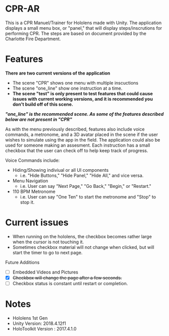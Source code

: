 # CPR-AR

This is a CPR Manuel/Trainer for Hololens made with Unity. The application displays a small menu box, or "panel," that will display steps/inscrutions for performing CPR. The steps are based on document provided by the Charlotte Fire Department.

# Features
**There are two current versions of the application**
  - The scene "CPR" shows one menu with multiple inscuctions
  - The scene "one_line" show one instruction at a time.
  - **The scene "test" is only present to test features that could cause issues with current working versions, and it is recommended you don't build off of this scene.**

***"one_line" is the recommended scene. As some of the features described below are not present in "CPR"***

As with the menu previously described, features also include voice commands, a metronome, and a 3D avatar placed in the scene if the user wishes to simulate using the app in the field.
The application could also be used for someone making an assesment. Each instruction has a small checkbox that the user can check off to help keep track of progress.

Voice Commands include:
  - Hiding/Showing indiviual or all UI components
    - i.e. "Hide Buttons," "Hide Panel," "Hide All," and vice versa.
  - Menu Navigation
    - i.e. User can say "Next Page," "Go Back," "Begin," or "Restart."
  - 110 BPM Metronome
    - i.e. User can say "One Ten" to start the metronome and "Stop" to stop it. 

# Current issues
  - When running on the hololens, the checkbox becomes rather large when the cursor is not touching it.
  - Sometimes checkbox material will not change when clicked, but will start the timer to go to next page.


Future Additions
  - [ ] Embedded Videos and Pictures
  - [x] ~~Checkbox will change the page after a few seconds.~~
  - [ ] Checkbox status is constant until restart or completion.

# Notes
- Hololens 1st Gen
- Unity Version: 2018.4.12f1
- HoloToolkit Version : 2017.4.1.0
